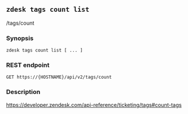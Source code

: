 ## `zdesk tags count list`

/tags/count

### Synopsis

    zdesk tags count list [ ... ]

### REST endpoint

    GET https://{HOSTNAME}/api/v2/tags/count

### Description

https://developer.zendesk.com/api-reference/ticketing/tags#count-tags

